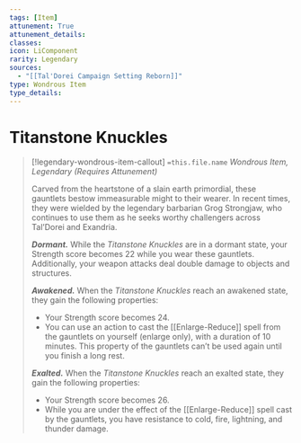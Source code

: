 ```yaml
---
tags: [Item]
attunement: True
attunement_details: 
classes: 
icon: LiComponent
rarity: Legendary
sources:
  - "[[Tal'Dorei Campaign Setting Reborn]]"
type: Wondrous Item
type_details: 
---
```

# Titanstone Knuckles
>[!legendary-wondrous-item-callout] `=this.file.name`
>*Wondrous Item, Legendary (Requires Attunement)*
>
>Carved from the heartstone of a slain earth primordial, these gauntlets bestow immeasurable might to their wearer. In recent times, they were wielded by the legendary barbarian Grog Strongjaw, who continues to use them as he seeks worthy challengers across Tal’Dorei and Exandria.
>
>***Dormant.*** While the *Titanstone Knuckles* are in a dormant state, your Strength score becomes 22 while you wear these gauntlets. Additionally, your weapon attacks deal double damage to objects and structures.
>
>***Awakened.*** When the *Titanstone Knuckles* reach an awakened state, they gain the following properties:
>
>* Your Strength score becomes 24.
>* You can use an action to cast the [[Enlarge-Reduce]] spell from the gauntlets on yourself (enlarge only), with a duration of 10 minutes. This property of the gauntlets can’t be used again until you finish a long rest.
>
>***Exalted.*** When the *Titanstone Knuckles* reach an exalted state, they gain the following properties:
>
>* Your Strength score becomes 26.
>* While you are under the effect of the [[Enlarge-Reduce]] spell cast by the gauntlets, you have resistance to cold, fire, lightning, and thunder damage.
>
>
